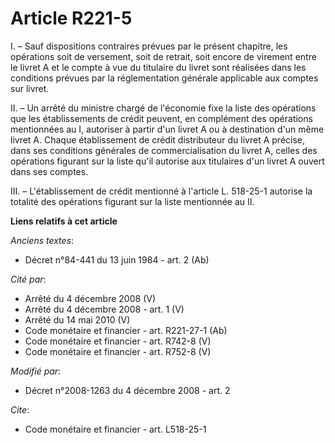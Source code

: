 # Article R221-5

I. – Sauf dispositions contraires prévues par le présent chapitre, les opérations soit de versement, soit de retrait, soit
encore de virement entre le livret A et le compte à vue du titulaire du livret sont réalisées dans les conditions prévues par
la réglementation générale applicable aux comptes sur livret.

II. – Un arrêté du ministre chargé de l'économie fixe la liste des opérations que les établissements de crédit peuvent, en
complément des opérations mentionnées au I, autoriser à partir d'un livret A ou à destination d'un même livret A. Chaque
établissement de crédit distributeur du livret A précise, dans ses conditions générales de commercialisation du livret A,
celles des opérations figurant sur la liste qu'il autorise aux titulaires d'un livret A ouvert dans ses comptes.

III. – L'établissement de crédit mentionné à l'article L. 518-25-1 autorise la totalité des opérations figurant sur la liste
mentionnée au II.

**Liens relatifs à cet article**

_Anciens textes_:

  - Décret n°84-441 du 13 juin 1984 - art. 2 (Ab)

_Cité par_:

  - Arrêté du 4 décembre 2008 (V)
  - Arrêté du 4 décembre 2008 - art. 1 (V)
  - Arrêté du 14 mai 2010 (V)
  - Code monétaire et financier - art. R221-27-1 (Ab)
  - Code monétaire et financier - art. R742-8 (V)
  - Code monétaire et financier - art. R752-8 (V)

_Modifié par_:

  - Décret n°2008-1263 du 4 décembre 2008 - art. 2

_Cite_:

  - Code monétaire et financier - art. L518-25-1
